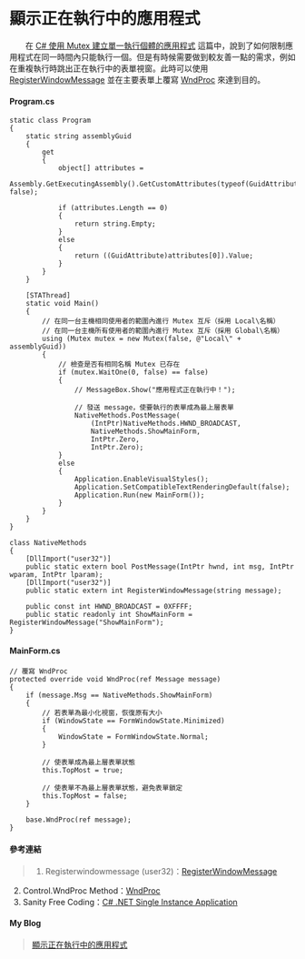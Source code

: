 # 顯示正在執行中的應用程式
　　在 [C# 使用 Mutex 建立單一執行個體的應用程式] 這篇中，說到了如何限制應用程式在同一時間內只能執行一個。但是有時候需要做到較友善一點的需求，例如在重複執行時跳出正在執行中的表單視窗。此時可以使用 [RegisterWindowMessage] 並在主要表單上覆寫 [WndProc] 來達到目的。
  
#### Program.cs
```
static class Program
{
    static string assemblyGuid
    {
        get
        {
            object[] attributes =
                Assembly.GetExecutingAssembly().GetCustomAttributes(typeof(GuidAttribute), false);

            if (attributes.Length == 0)
            {
                return string.Empty;
            }
            else
            {
                return ((GuidAttribute)attributes[0]).Value;
            }
        }
    }

    [STAThread]
    static void Main()
    {
        // 在同一台主機相同使用者的範圍內進行 Mutex 互斥（採用 Local\名稱）
        // 在同一台主機所有使用者的範圍內進行 Mutex 互斥（採用 Global\名稱）
        using (Mutex mutex = new Mutex(false, @"Local\" + assemblyGuid))
        {
            // 檢查是否有相同名稱 Mutex 已存在
            if (mutex.WaitOne(0, false) == false)
            {
                // MessageBox.Show("應用程式正在執行中！");

                // 發送 message，使要執行的表單成為最上層表單
                NativeMethods.PostMessage(
                    (IntPtr)NativeMethods.HWND_BROADCAST,
                    NativeMethods.ShowMainForm,
                    IntPtr.Zero,
                    IntPtr.Zero);
            }
            else
            {
                Application.EnableVisualStyles();
                Application.SetCompatibleTextRenderingDefault(false);
                Application.Run(new MainForm());
            }
        }
    }
}

class NativeMethods
{
    [DllImport("user32")]
    public static extern bool PostMessage(IntPtr hwnd, int msg, IntPtr wparam, IntPtr lparam);
    [DllImport("user32")]
    public static extern int RegisterWindowMessage(string message);

    public const int HWND_BROADCAST = 0XFFFF;
    public static readonly int ShowMainForm = RegisterWindowMessage("ShowMainForm");
}
```
  
#### MainForm.cs
```
// 覆寫 WndProc
protected override void WndProc(ref Message message)
{
    if (message.Msg == NativeMethods.ShowMainForm)
    {
        // 若表單為最小化視窗，恢復原有大小
        if (WindowState == FormWindowState.Minimized)
        {
            WindowState = FormWindowState.Normal;
        }

        // 使表單成為最上層表單狀態
        this.TopMost = true;

        // 使表單不為最上層表單狀態，避免表單鎖定
        this.TopMost = false;
    }

    base.WndProc(ref message);
}
```
  
#### 參考連結
>1. Registerwindowmessage (user32)：[RegisterWindowMessage]
2. Control.WndProc Method：[WndProc]
3. Sanity Free Coding：[C# .NET Single Instance Application]
  
#### My Blog
>[顯示正在執行中的應用程式]
  
[RegisterWindowMessage]:http://www.pinvoke.net/default.aspx/user32.registerwindowmessage
[WndProc]:https://msdn.microsoft.com/en-us/library/system.windows.forms.control.wndproc%28v=vs.110%29.aspx
[C# .NET Single Instance Application]:http://sanity-free.org/143/csharp_dotnet_single_instance_application.html
[C# 使用 Mutex 建立單一執行個體的應用程式]:http://bdottn.github.io/2015/05/26/SingleInstanceApplication/
[顯示正在執行中的應用程式]:http://bdottn.github.io/2015/05/26/ShowRunningForm/